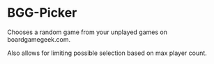 # BGG-Picker
Chooses a random game from your unplayed games on boardgamegeek.com.

Also allows for limiting possible selection based on max player count.
